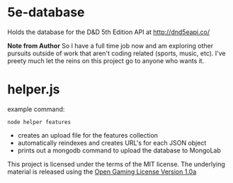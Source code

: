 # 5e-database

Holds the database for the D&D 5th Edition API at http://dnd5eapi.co/

__Note from Author__
So I have a full time job now and am exploring other pursuits outside of work that aren't coding related (sports, music, etc). I've preety much let the reins on this project go to anyone who wants it.

# helper.js

example command:

```
node helper features
```

* creates an upload file for the features collection
* automatically reindexes and creates URL's for each JSON object
* prints out a mongodb command to upload the database to MongoLab

This project is licensed under the terms of the MIT license. The underlying material
is released using the [Open Gaming License Version 1.0a](https://www.wizards.com/default.asp?x=d20/oglfaq/20040123f)
